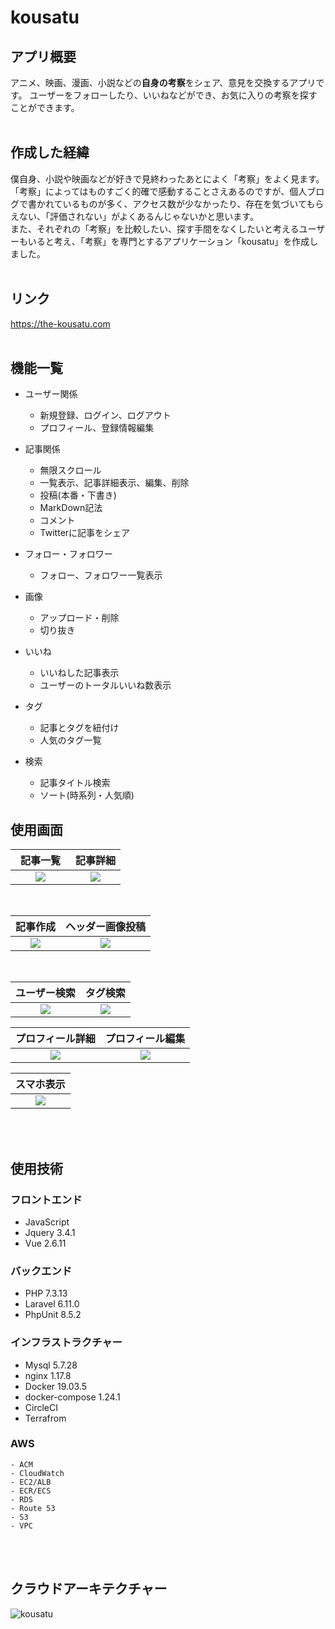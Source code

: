 # kousatu

## アプリ概要
アニメ、映画、漫画、小説などの**自身の考察**をシェア、意見を交換するアプリです。
ユーザーをフォローしたり、いいねなどができ、お気に入りの考察を探すことができます。
<br>
<br>

## 作成した経緯
僕自身、小説や映画などが好きで見終わったあとによく「考察」をよく見ます。<br>
「考察」によってはものすごく的確で感動することさえあるのですが、個人ブログで書かれているものが多く、アクセス数が少なかったり、存在を気づいてもらえない、「評価されない」がよくあるんじゃないかと思います。
<br>
また、それぞれの「考察」を比較したい、探す手間をなくしたいと考えるユーザーもいると考え、「考察」を専門とするアプリケーション「kousatu」を作成しました。
<br>
<br>

## リンク
https://the-kousatu.com
<br>
<br>

## 機能一覧
- ユーザー関係
    - 新規登録、ログイン、ログアウト
    - プロフィール、登録情報編集

- 記事関係
    - 無限スクロール
    - 一覧表示、記事詳細表示、編集、削除
    - 投稿(本番・下書き)
    - MarkDown記法
    - コメント
    - Twitterに記事をシェア
- フォロー・フォロワー
    - フォロー、フォロワー一覧表示

- 画像
    - アップロード・削除
    - 切り抜き
- いいね
    - いいねした記事表示
    - ユーザーのトータルいいね数表示

- タグ
    - 記事とタグを紐付け
    - 人気のタグ一覧

- 検索
    - 記事タイトル検索
    - ソート(時系列・人気順)


## 使用画面

| 記事一覧　| 記事詳細  |
| :----: | :----: |
| <img src="https://user-images.githubusercontent.com/46510584/85223459-55c10680-b3fe-11ea-97a9-8042acc72bdd.png">   | <img src="https://user-images.githubusercontent.com/46510584/85223911-69ba3780-b401-11ea-8310-ab3df265d048.png">   |
<br>

| 記事作成 | ヘッダー画像投稿 |
| :----: | :----: |
| <img src="https://user-images.githubusercontent.com/46510584/80681131-01cf2b00-8afb-11ea-9145-92366bf580cd.png"> | <img src="https://user-images.githubusercontent.com/46510584/85223470-75582f00-b3fe-11ea-8d87-b7521655a12d.png"> |
<br>

| ユーザー検索 | タグ検索 |
| :----: | :----: |
| <img src="https://user-images.githubusercontent.com/46510584/85518436-319e3900-b63b-11ea-9ebe-bfcaf25d2eeb.png"> | <img src="https://user-images.githubusercontent.com/46510584/85223478-8a34c280-b3fe-11ea-8b8b-f4f11cc3b441.png"> |

| プロフィール詳細 | プロフィール編集 |
| :----: | :----: |
| <img src="https://user-images.githubusercontent.com/46510584/85518358-1d5a3c00-b63b-11ea-9032-8c68565e12f9.png"> | <img src="https://user-images.githubusercontent.com/46510584/85223507-b7817080-b3fe-11ea-9206-e3428da6202b.png"> |


| スマホ表示 |
| :----: |
| <img src="https://user-images.githubusercontent.com/46510584/85519181-1122ae80-b63c-11ea-9735-e30d71df0c12.png"> |

<br>
<br>

## 使用技術

### フロントエンド
- JavaScript
- Jquery 3.4.1
- Vue 2.6.11

### バックエンド
- PHP 7.3.13
- Laravel 6.11.0
- PhpUnit 8.5.2

### インフラストラクチャー
- Mysql 5.7.28
- nginx 1.17.8
- Docker 19.03.5
- docker-compose 1.24.1
- CircleCI
- Terrafrom

### AWS
    - ACM
    - CloudWatch
    - EC2/ALB
    - ECR/ECS
    - RDS
    - Route 53
    - S3
    - VPC

<br>
<br>

## クラウドアーキテクチャー
![kousatu](https://user-images.githubusercontent.com/46510584/80483318-d7615e80-8990-11ea-8676-d11f3189ed2b.png)
